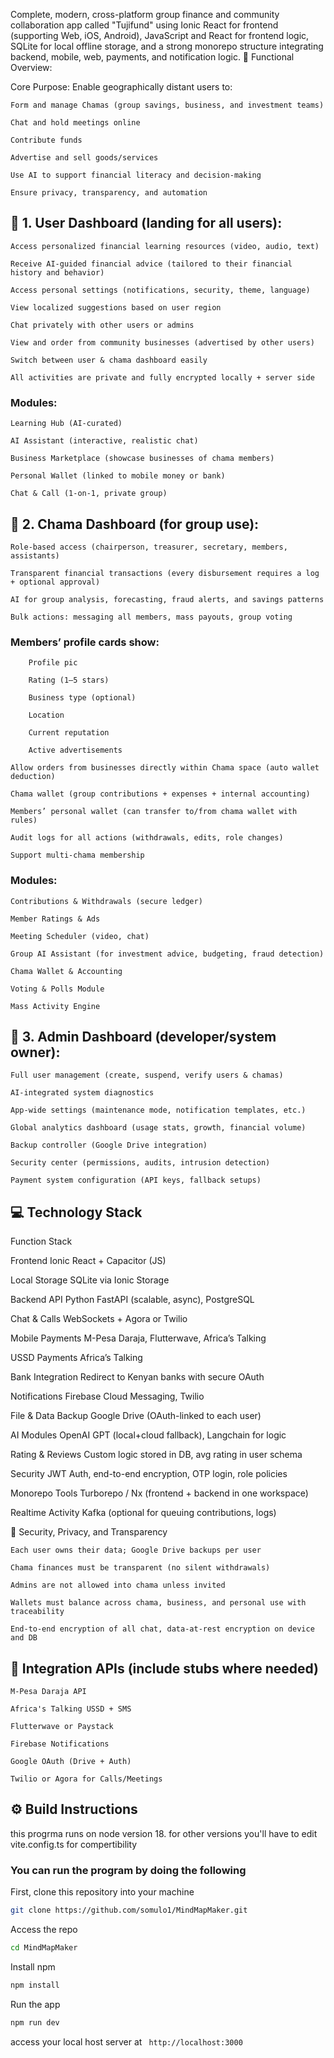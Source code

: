 Complete, modern, cross-platform group finance and community collaboration app called "Tujifund" using Ionic React for frontend (supporting Web, iOS, Android), JavaScript and React  for frontend logic, SQLite for local offline storage, and a strong monorepo structure integrating backend, mobile, web, payments, and notification logic.
🧩 Functional Overview:

Core Purpose: Enable geographically distant users to:

    Form and manage Chamas (group savings, business, and investment teams)

    Chat and hold meetings online

    Contribute funds

    Advertise and sell goods/services

    Use AI to support financial literacy and decision-making

    Ensure privacy, transparency, and automation

## 🔷 1. User Dashboard (landing for all users):

    Access personalized financial learning resources (video, audio, text)

    Receive AI-guided financial advice (tailored to their financial history and behavior)

    Access personal settings (notifications, security, theme, language)

    View localized suggestions based on user region

    Chat privately with other users or admins

    View and order from community businesses (advertised by other users)

    Switch between user & chama dashboard easily

    All activities are private and fully encrypted locally + server side

### Modules:

    Learning Hub (AI-curated)

    AI Assistant (interactive, realistic chat)

    Business Marketplace (showcase businesses of chama members)

    Personal Wallet (linked to mobile money or bank)

    Chat & Call (1-on-1, private group)

## 🔷 2. Chama Dashboard (for group use):

    Role-based access (chairperson, treasurer, secretary, members, assistants)

    Transparent financial transactions (every disbursement requires a log + optional approval)

    AI for group analysis, forecasting, fraud alerts, and savings patterns

    Bulk actions: messaging all members, mass payouts, group voting

   ###  Members’ profile cards show:

        Profile pic

        Rating (1–5 stars)

        Business type (optional)

        Location

        Current reputation

        Active advertisements

    Allow orders from businesses directly within Chama space (auto wallet deduction)

    Chama wallet (group contributions + expenses + internal accounting)

    Members’ personal wallet (can transfer to/from chama wallet with rules)

    Audit logs for all actions (withdrawals, edits, role changes)

    Support multi-chama membership

### Modules:

    Contributions & Withdrawals (secure ledger)

    Member Ratings & Ads

    Meeting Scheduler (video, chat)

    Group AI Assistant (for investment advice, budgeting, fraud detection)

    Chama Wallet & Accounting

    Voting & Polls Module

    Mass Activity Engine

## 🔷 3. Admin Dashboard (developer/system owner):

    Full user management (create, suspend, verify users & chamas)

    AI-integrated system diagnostics

    App-wide settings (maintenance mode, notification templates, etc.)

    Global analytics dashboard (usage stats, growth, financial volume)

    Backup controller (Google Drive integration)

    Security center (permissions, audits, intrusion detection)

    Payment system configuration (API keys, fallback setups)

## 💻 Technology Stack
Function	Stack

Frontend	Ionic React + Capacitor (JS)

Local Storage	SQLite via Ionic Storage

Backend API	Python FastAPI (scalable, async), PostgreSQL

Chat & Calls	WebSockets + Agora or Twilio

Mobile Payments	M-Pesa Daraja, Flutterwave, Africa’s Talking

USSD Payments	Africa’s Talking

Bank Integration	Redirect to Kenyan banks with secure OAuth

Notifications	Firebase Cloud Messaging, Twilio

File & Data Backup	Google Drive (OAuth-linked to each user)

AI Modules	OpenAI GPT (local+cloud fallback), Langchain for logic

Rating & Reviews	Custom logic stored in DB, avg rating in user schema

Security	JWT Auth, end-to-end encryption, OTP login, role policies

Monorepo Tools	Turborepo / Nx (frontend + backend in one workspace)

Realtime Activity	Kafka (optional for queuing contributions, logs)

🔐 Security, Privacy, and Transparency

    Each user owns their data; Google Drive backups per user

    Chama finances must be transparent (no silent withdrawals)

    Admins are not allowed into chama unless invited

    Wallets must balance across chama, business, and personal use with traceability

    End-to-end encryption of all chat, data-at-rest encryption on device and DB

## 🔄 Integration APIs (include stubs where needed)

    M-Pesa Daraja API

    Africa's Talking USSD + SMS

    Flutterwave or Paystack

    Firebase Notifications

    Google OAuth (Drive + Auth)

    Twilio or Agora for Calls/Meetings

## ⚙️ Build Instructions
 this progrma runs on node version 18. for other versions you'll have to edit vite.config.ts for compertibility
  ### You can run the program by doing the following
 First, clone this repository into your machine

```bash
git clone https://github.com/somulo1/MindMapMaker.git

````
Access the repo 
```bash 
cd MindMapMaker
```
Install npm
``` bash
npm install
```
Run the app
``` bash
npm run dev
```

access your local host server at ```  http://localhost:3000 ```

